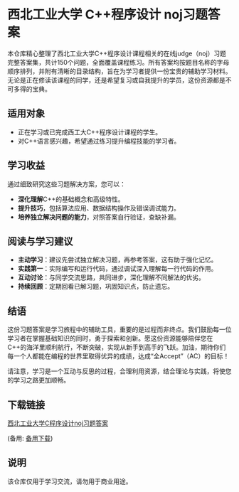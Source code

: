 # 西北工业大学 C++程序设计 noj习题答案

本仓库精心整理了西北工业大学C++程序设计课程相关的在线judge（noj）习题完整答案集，共计150个问题，全面覆盖课程练习。所有答案均按题目名称的字母顺序排列，并附有清晰的目录结构，旨在为学习者提供一份宝贵的辅助学习材料。无论是正在修读该课程的同学，还是希望复习或自我提升的学员，这份资源都是不可多得的宝典。

## 适用对象
- 正在学习或已完成西工大C++程序设计课程的学生。
- 对C++语言感兴趣，希望通过练习提升编程技能的学习者。

## 学习收益
通过细致研究这些习题解决方案，您可以：
- **深化理解**C++的基础概念和高级特性。
- **提升技巧**，包括算法应用、数据结构操作及错误调试能力。
- **培养独立解决问题的能力**，对照答案自行验证，查缺补漏。

## 阅读与学习建议
- **主动学习**：建议先尝试独立解决习题，再参考答案，这有助于强化记忆。
- **实践第一**：实际编写和运行代码，通过调试深入理解每一行代码的作用。
- **互动讨论**：与同学交流思路，共同进步，深化理解不同解法的优劣。
- **持续回顾**：定期回看已解习题，巩固知识点，防止遗忘。

## 结语
这份习题答案是学习旅程中的辅助工具，重要的是过程而非终点。我们鼓励每一位学习者在掌握基础知识的同时，勇于探索和创新。愿这份资源能够陪伴您在C++的海洋里顺利航行，不断突破，实现从新手到高手的飞跃。加油，期待你们每一个人都能在编程的世界里取得优异的成绩，达成“全Accept”（AC）的目标！

请注意，学习是一个互动与反思的过程，合理利用资源，结合理论与实践，将使您的学习之路更加顺畅。

## 下载链接
[西北工业大学C程序设计noj习题答案](https://pan.quark.cn/s/b25048b4a3cc) 

(备用: [备用下载](https://pan.baidu.com/s/1a9aJ6h0dR1GaitrCEuCdrQ?pwd=1234))

## 说明

该仓库仅用于学习交流，请勿用于商业用途。
